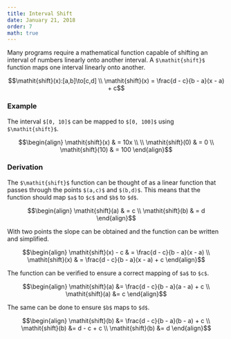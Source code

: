 ```yaml
---
title: Interval Shift
date: January 21, 2018
order: 7
math: true
---
```


Many programs require a mathematical function capable of shifting an interval of numbers linearly onto another interval. A `$\mathit{shift}$` function maps one interval linearly onto another.

```math
\mathit{shift}(x):[a,b]\to[c,d] \\
\mathit{shift}(x) = \frac{d - c}{b - a}(x - a) + c
```

### Example

The interval `$[0, 10]$` can be mapped to `$[0, 100]$` using `$\mathit{shift}$`.

```math
\begin{align}
  \mathit{shift}(x) & = 10x \\
  \\
  \mathit{shift}(0) & = 0 \\
  \mathit{shift}(10) & = 100
\end{align}
```

### Derivation

The `$\mathit{shift}$` function can be thought of as a linear function that passes through the points `$(a,c)$` and `$(b,d)$`. This means that the function should map `$a$` to `$c$` and `$b$` to `$d$`.

```math
\begin{align}
  \mathit{shift}(a) & = c \\
  \mathit{shift}(b) & = d
\end{align}
```

With two points the slope can be obtained and the function can be written and simplified.

```math
\begin{align}
  \mathit{shift}(x) - c & = \frac{d - c}{b - a}(x - a) \\
  \mathit{shift}(x) & = \frac{d - c}{b - a}(x - a) + c
\end{align}
```

The function can be verified to ensure a correct mapping of `$a$` to `$c$`.

```math
\begin{align}
  \mathit{shift}(a) &= \frac{d - c}{b - a}(a - a) + c \\
  \mathit{shift}(a) &= c
\end{align}
```

The same can be done to ensure `$b$` maps to `$d$`.

```math
\begin{align}
  \mathit{shift}(b) &= \frac{d - c}{b - a}(b - a) + c \\
  \mathit{shift}(b) &= d - c + c \\
  \mathit{shift}(b) &= d
\end{align}
```
